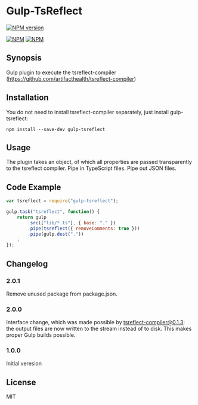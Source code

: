 # Gulp-TsReflect

[![NPM version](https://badge.fury.io/js/gulp-tsreflect.svg)](http://badge.fury.io/js/gulp-tsreflect)

[![NPM](https://nodei.co/npm/gulp-tsreflect.png?downloads=true&downloadRank=true&stars=true)](https://nodei.co/npm/gulp-tsreflect/)
[![NPM](https://nodei.co/npm-dl/gulp-tsreflect.png?months=9&height=3)](https://nodei.co/npm/gulp-tsreflect/)

## Synopsis

Gulp plugin to execute the tsreflect-compiler  (https://github.com/artifacthealth/tsreflect-compiler)

## Installation

You do not need to install tsreflect-compiler separately, just install gulp-tsreflect:

```shell
npm install --save-dev gulp-tsreflect
```

## Usage

The plugin takes an object, of which all properties are passed transparently to the tsreflect compiler. Pipe in TypeScript files. Pipe out JSON files.

## Code Example

```javascript
var tsreflect = require("gulp-tsreflect");

gulp.task("tsreflect", function() {
	return gulp
		.src(["lib/*.ts"], { base: "." })
		.pipe(tsreflect({ removeComments: true }))
		.pipe(gulp.dest("."))
	;
});
```

## Changelog

### 2.0.1
Remove unused package from package.json.

### 2.0.0
Interface change, which was made possible by tsreflect-compiler@0.1.3: the output files are now written to the stream instead of to disk. This makes proper Gulp builds possible.

### 1.0.0
Initial veresion

## License

MIT


